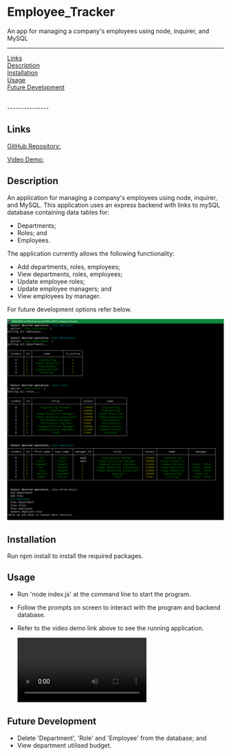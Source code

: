 # Employee_Tracker
An app for managing a company's employees using node, inquirer, and MySQL



---------------

[Links](#Links)
<br>
[Description](#Description)
<br>
[Installation](#Installation)
<br>
[Usage](#Usage)
<br>
[Future Development](#Future)

<br>
---------------

## Links

[GitHub Repository:](https://github.com/RAMulc/Employee_Tracker)

[Video Demo:](https://github.com/RAMulc/Employee_Tracker/blob/main/assets/Demo.webm)

## Description

An application for managing a company's employees using node, inquirer, and MySQL. This application uses an express backend with links to mySQL database containing data tables for:

- Departments;
- Roles; and 
- Employees.

The application currently allows the following functionality:

  * Add departments, roles, employees;
  * View departments, roles, employees;
  * Update employee roles;
  * Update employee managers; and
  * View employees by manager.

For future development options refer below.

![](https://github.com/RAMulc/Employee_Tracker/blob/main/assets/ScreenDump.bmp)



## Installation

Run npm install to install the required packages.

## Usage

- Run 'node index.js' at the command line to start the program. 

- Follow the prompts on screen to interact with the program and backend database.

- Refer to the video demo link above to see the running application.

  ![Employee Tracker](https://github.com/RAMulc/Employee_Tracker/blob/main/assets/Demo.webm)

## Future Development

- Delete 'Department', 'Role' and 'Employee' from the database; and
- View department utilised budget.
